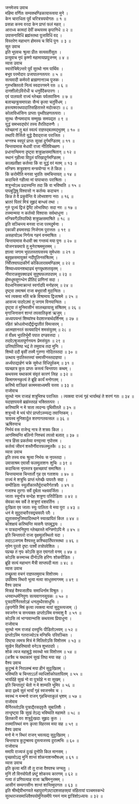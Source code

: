 जनमेजय उवाच  
महिमा वर्णितः सम्यक्चण्डिकायास्त्वया मुने ।  
केन चाराधिता पूर्वं चरित्रत्रययोगतः ॥ १ ॥  
प्रसन्ना कस्य वरदा केन प्राप्तं फलं महत् ।  
आराध्य कामदां देवीं कथयस्व कृपानिधे ॥ २ ॥  
उपासनाविधिं ब्रह्मंस्तथा पूजाविधिं वद ।  
विस्तरेण महाभाग होमस्य च विधिं पुनः ॥ ३ ॥  
सूत उवाच  
इति भूपवचः श्रुत्वा प्रीतः सत्यवतीसुतः ।  
प्रत्युवाच नृपं कृष्णो महामायाप्रपूजनम् ॥ ४ ॥  
व्यास उवाच  
स्वारोचिषेऽन्तरे पूर्वं सुरथो नाम पार्थिवः ।  
बभूव परमोदारः प्रजापालनतत्परः ॥ ५ ॥  
सत्यवादी कर्मपरो ब्राह्मणानाञ्च पूजकः ।  
गुरुभक्तिरतो नित्यं स्वदारगमने रतः ॥ ६ ॥  
दानशीलोऽविरोधी च धनुर्वेदैकपारगः ।  
एवं पालयतो राज्यं म्लेच्छाः पर्वतवासिनः ॥ ७ ॥  
बलाच्छत्रुत्वमापन्नाः सैन्यं कृत्वा चतुर्विधम् ।  
हस्त्यश्वरथपादातिसहितास्ते मदोत्कटाः ॥ ८ ॥  
कोलाविध्वंसिनः प्राप्ताः पृथ्वीग्रहणतत्पराः ।  
सुरथः सैन्यमादाय सम्मुखः समपद्यत ॥ ९ ॥  
युद्धं समभवद्‌घोरं तस्य तैरतिदारुणैः ।  
म्लेच्छानां तु बलं स्वल्पं राज्ञस्द्‌बलमद्‌भुतम् ॥ १० ॥  
तथापि तैर्जितो युद्धे दैवाद्‌राजा पराजितः ।  
भग्नश्च स्वपुरं प्राप्तः सुरक्षं दुर्गमण्डितम् ॥ ११ ॥  
चिन्तयामास मेधावी राजा नीतिविचक्षणः ।  
प्रधानान्विमना दृष्ट्वा शत्रुपक्षसमाश्रितान् ॥ १२ ॥  
स्थानं गृहीत्वा विपुलं परिखादुर्गमण्डितम् ।  
कालप्रतीक्षा कर्तव्या किं वा युद्धं वरं मतम् ॥ १३ ॥  
मन्त्रिणः शत्रुवशगा मन्त्रयोग्या न ते किल ।  
किं करोमीति मनसा भूपतिः समचिन्तयत् ॥ १४ ॥  
कदाचित्ते गहीत्वा मां पापाचाराः पराश्रिताः ।  
शत्रुभ्योऽथ प्रदास्यन्ति तदा किं वा भविष्यति ॥ १५ ॥  
पापबुद्धिषु विश्वासो न कर्तव्यः कदाचन ।  
किन्न ते वै प्रकुर्वन्ति ये लोभवशगा नराः ॥ १६ ॥  
भ्रातरं पितरं मित्रं सुहृदं बान्धवं तथा ।  
गुरुं पूज्यं द्विजं द्वेष्टि लोभाविष्टः सदा नरः ॥ १७ ॥  
तस्मान्मया न कर्तव्यो विश्वासः सर्वथाधुना ।  
मन्त्रिवर्गेऽतिपापिष्ठे शत्रुपक्षसमाश्रिते ॥ १८ ॥  
इति सञ्चिन्त्य मनसा राजा परमदुर्मनाः ।  
एकाकी हयमारुह्य निर्जगाम पुरात्ततः ॥ १९ ॥  
असहायोऽथ निर्गत्य गहनं वनमाश्रितः ।  
चिन्तयामास मेधावी क्व गन्तव्यं मया पुनः ॥ २० ॥  
योजनत्रयमात्रे तु मुनेराश्रममुत्तमम् ।  
ज्ञात्वा जगाम भूपालस्तापसस्य सुमेधसः ॥ २१ ॥  
बहुवृक्षसमायुक्तं नदीपुलिनसंश्रितम् ।  
निर्वैरश्वापदाकीर्णं कोकिलारावमण्डितम् ॥ २२ ॥  
शिष्याध्ययनशब्दाढ्यं मृगयूथशतावृतम् ।  
नीवारान्नसुपक्वाढ्यं सुपुष्पफलपादपम् ॥ २३ ॥  
होमधूमसुगन्धेन प्रीतिदं प्राणिनां सदा ।  
वेदध्वनिसमाक्रान्तं स्वर्गादपि मनोहरम् ॥ २४ ॥  
दृष्ट्वा तमाश्रमं राजा बभूवासौ मुदान्वितः ।  
भयं त्यक्त्वा मतिं चक्रे विश्रामाय द्विजाश्रमे ॥ २५ ॥  
आसज्य पादपेऽश्वं तु जगाम विनयान्वितः ।  
दृष्ट्वा तं मुनिमासीनं सालच्छायासु संश्रितम् ॥ २६ ॥  
मृगाजिनासनं शान्तं तपसातिकृशं ऋजुम् ।  
अध्यापयन्तं शिष्यांश्च वेदशास्त्रार्थदर्शिनम् ॥ २७ ॥  
रहितं क्रोधलोभाद्यैर्द्वन्द्वातीतं विमत्सरम् ।  
आत्मज्ञानरतं सत्यवादिनं शमसंयुतम् ॥ २८ ॥  
तं वीक्ष्य भूपतिर्भूमौ पपात दण्डवत्तदा ।  
तदग्रेऽश्रुजलापूर्णनयनः प्रेमसंयुतः ॥ २९ ॥  
उत्तिष्ठोत्तिष्ठ भद्रं ते तमुवाच तदा मुनिः ।  
शिष्यो ददौ बृसीं तस्मै गुरुणा नोदितस्तदा ॥ ३० ॥  
उत्थाय नृपतिस्तस्यां समासीनस्तदाज्ञया ।  
अर्ध्यपाद्यार्हणं चक्रे सुमेधा विधिपूर्वकम् ॥ ३१ ॥  
पप्रच्छात्र कुतः प्राप्तः कस्त्वं चिन्तापरः कथम् ।  
कथयस्व यथाकामं संवृतं कारणं त्विह ॥ ३२ ॥  
किमागमनकृत्यं ते ब्रूहि कार्यं मनोगतम् ।  
करिष्ये वाञ्छितं काममसाध्यमपि यत्तव ॥ ३३ ॥  
राजोवाच  
सुरथो नाम राजाहं शत्रुभिश्च पराजितः ।
त्यक्त्वा राज्यं गृहं भार्यामहं ते शरणं गतः ॥ ३४ ॥  
यदाज्ञापयसे ब्रह्मंस्तदहं भक्तितत्परः ।  
करिष्यामि न मे त्राता त्वदन्यः पृथिवीतले ॥ ३५ ॥  
शत्रुभ्यो मे भयं घोरं प्राप्तोऽस्म्यद्य तवान्तिकम् ।  
त्रायस्व मुनिशार्दूल शरणागतवत्सल ॥ ३६ ॥  
ऋषिरुवाच  
निर्भयं वस राजेन्द्र नात्र ते शत्रवः किल ।  
आगमिष्यन्ति बलिनो निश्चयं तपसो बलात् ॥ ३७ ॥  
नात्र हिंसा प्रकर्तव्या वनवृत्त्वा नृपोत्तम ।  
कर्तव्यं जीवनं शस्तैर्नीवारफलमूलकैः ॥ ३८ ॥  
व्यास उवाच  
इति तस्य वचः श्रुत्वा निर्भयः स नृपस्तदा ।  
उवासाश्रम एवासौ फलमूलाशनः शुचिः ॥ ३९ ॥  
कदाचित्स नृपस्तत्र वृक्षच्छायां समाश्रितः ।  
चिन्तयामास चिन्तार्तो गृह एव गताशयः ॥ ४० ॥  
राज्यं मे शत्रुभिः प्राप्तं म्लेच्छैः पापरतैः सदा ।  
सम्पीडिताः स्युर्लोकास्तैर्दुराचारैर्गतत्रपैः ॥ ४१ ॥  
गजाश्च तुरगाः सर्वे दुर्बला भक्ष्यवर्जिताः ।  
जाताः स्युर्नात्र सन्देहः शत्रुणा परिपीडिताः ॥ ४२ ॥  
सेवका मम सर्वे ते शत्रूणां वशवर्तिनः ।  
दुःखिता एव जाताः स्युः पालिता ये मया पुरा ॥ ४३ ॥  
धनं मे सुदुराचारैरसद्व्ययपरैः परैः ।  
द्यूतासवभुजिष्यादिस्थाने स्यात्प्रापितं किल ॥ ४४ ॥  
कोशक्षयं करिष्यन्ति व्यसनैः पापबुद्धयः ।  
न पात्रदाननिपुणा म्लेच्छास्ते मन्त्रिणोऽपि मे ॥ ४५ ॥  
इति चिन्तापरो राजा वृक्षमूलस्थितो यदा ।  
तदाऽऽजगाम वैश्यस्तु कश्चिदार्तिपरस्तथा ॥ ४६ ॥  
नृपेण पुरतो दृष्टः पार्श्वे तत्रोपवेशितः ।  
पप्रच्छ तं नृपः कोऽसि कुत एवागतो वनम् ॥ ४७ ॥  
कोऽसि कस्माच्च दीनोऽसि हरिणः शोकपीडितः ।  
ब्रूहि सत्यं महाभाग मैत्री साप्तपदी मता ॥ ४८ ॥  
व्यास उवाच  
तच्छ्रुत्वा वचनं राज्ञस्तमुवाच विशोत्तमः ।  
उपविश्य स्थिरो भूत्वा मत्वा साधुसमागमम् ॥ ४९ ॥  
वैश्य उवाच  
मित्राहं वैश्यजातीयः समाधिर्नाम विश्रुतः ।  
धनवान्धर्मनिपुणः सत्यवागनसूयकः ॥ ५० ॥  
पुत्रदारैर्निरस्तोऽहं धनलुब्धैरसाधुभिः ।  
(कृपणेति मिषं कृत्वा त्यक्त्वा मायां सुदुस्त्यजाम् ।)  
स्वजनेन च सन्त्यक्तः प्राप्तोऽस्मि वनमाशु वै ॥ ५१ ॥  
कोऽसि त्वं भाग्यवान्भासि कथयस्व प्रियाधुना ।  
राजोवाच  
सुरथो नाम राजाहं दस्युभिः पीडितोऽभवम् ॥ ५२ ॥  
प्राप्तोऽस्मि गतराज्योऽत्र मन्त्रिभिः परिवञ्चितः ।  
दिष्ट्या त्वमत्र मित्रं मे मिलितोऽसि विशोत्तम ॥ ५३ ॥  
सुखेन विहरिष्यावो वनेऽत्र शुभपादपे ।  
शोकं त्यज महाबुद्धे स्वस्थो भव विशोत्तम ॥ ५४ ॥  
(अत्रैव च यथाकामं सुखं तिष्ठ मया सह ।)  
वैश्य उवाच  
कुटुम्बं मे निरालम्बं मया हीनं सुदुःखितम् ।  
भविष्यति च चिन्ताऽऽर्तं व्याधिशोकोपतापितम् ॥ ५५ ॥  
भार्यादेहे सुखं नो वा पुत्रदेहे न वा सुखम् ।  
इति चिन्तातुरं चेतो न मे शाम्यति भूमिप ॥ ५६ ॥  
कदा द्रक्ष्ये सुतं भार्यां गृहं स्वजनमेव च ।  
स्वस्थं न मन्मनो राजन् गृहचिन्ताकुलं भृशम् ॥ ५७ ॥  
राजोवाव  
यैर्निरस्तोऽसि पुत्राद्यैरसद्‌वृत्तैः सुबालिशैः ।  
तान्दृष्ट्वा किं सुखं तेऽद्य भविष्यति महामते ॥ ५८ ॥  
हितकारी वरः शत्रुर्दुःखदाः सुहृदः कुतः ।  
तस्मात्स्थिरं मनः कृत्वा विहरस्व मया सह ॥ ५९ ॥  
वैश्य उवाच  
मनो मे न स्थिरं राजन् भवत्यद्य सुदुःखितम् ।  
चिन्तयात्र कुटुम्बस्य दुस्त्यजस्य दुरात्मभिः ॥ ६० ॥  
राजोवाच  
ममापि राज्यजं दुःखं दुनोति किल मानसम् ।  
पृच्छावोऽद्य मुनिं शान्तं शोकनाशनमौषधम् ॥ ६१ ॥  
व्यास उवाच  
इति कृत्वा मतिं तौ तु राजा वैश्यश्च जग्मतुः ।  
मुनिं तौ विनयोपेतौ प्रष्टुं शोकस्य कारणम् ॥ ६२ ॥  
गत्वा तं प्रणिपत्याह राजा ऋषिमनुत्तमम् ।  
आसीनं सम्यगासीनः शान्तं शान्तिमुपागतः ॥ ६३ ॥  
इति श्रीमद्देवीभागवते महापुराणेऽष्टादशसाहस्र्यां संहितायां पञ्चमस्कन्धे  
सुरथराजसमाधिवैश्ययोर्मुनिसमीपे गमनं नाम द्वात्रिंशोऽध्यायः ॥ ३२ ॥
